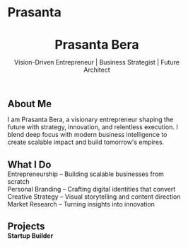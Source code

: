 # Prasanta
<!DOCTYPE html><html lang="en">
<head>
  <meta charset="UTF-8">
  <meta name="viewport" content="width=device-width, initial-scale=1.0">
  <title>Prasanta Bera | Entrepreneur Portfolio</title>
  <link href="https://fonts.googleapis.com/css2?family=Poppins:wght@300;500;700&display=swap" rel="stylesheet">
  <style>
    :root {
      --black: #0a0a0a;
      --gold: #d4af37;
      --green: #00ff9c;
      --white: #ffffff;
    }* {
  margin: 0;
  padding: 0;
  box-sizing: border-box;
  scroll-behavior: smooth;
}

body {
  font-family: 'Poppins', sans-serif;
  background-color: var(--black);
  color: var(--white);
  line-height: 1.6;
}

header {
  background: linear-gradient(90deg, var(--black), var(--green));
  padding: 3rem 2rem;
  text-align: center;
  color: var(--gold);
}

header h1 {
  font-size: 3rem;
}

header p {
  font-size: 1.2rem;
  margin-top: 0.5rem;
  color: var(--white);
}

section {
  padding: 4rem 2rem;
  border-bottom: 1px solid rgba(255, 255, 255, 0.1);
}

section h2 {
  font-size: 2rem;
  color: var(--gold);
  margin-bottom: 1.5rem;
}

.skills, .projects, .contact {
  display: grid;
  grid-template-columns: 1fr;
  gap: 1.5rem;
}

.card {
  background: rgba(255, 255, 255, 0.03);
  padding: 1.5rem;
  border-radius: 12px;
  border: 1px solid var(--green);
  transition: transform 0.3s ease;
}

.card:hover {
  transform: translateY(-10px);
}

.contact a {
  color: var(--green);
  text-decoration: none;
}

footer {
  padding: 2rem;
  text-align: center;
  font-size: 0.9rem;
  background: var(--black);
  color: var(--white);
}

@media(min-width: 768px) {
  .skills, .projects {
    grid-template-columns: repeat(2, 1fr);
  }
}

  </style>
</head>
<body>
  <header>
    <h1>Prasanta Bera</h1>
    <p>Vision-Driven Entrepreneur | Business Strategist | Future Architect</p>
  </header>  <section>
    <h2>About Me</h2>
    <p>I am Prasanta Bera, a visionary entrepreneur shaping the future with strategy, innovation, and relentless execution. I blend deep focus with modern business intelligence to create scalable impact and build tomorrow's empires.</p>
  </section>  <section>
    <h2>What I Do</h2>
    <div class="skills">
      <div class="card">Entrepreneurship – Building scalable businesses from scratch</div>
      <div class="card">Personal Branding – Crafting digital identities that convert</div>
      <div class="card">Creative Strategy – Visual storytelling and content direction</div>
      <div class="card">Market Research – Turning insights into innovation</div>
    </div>
  </section>  <section>
    <h2>Projects</h2>
    <div class="projects">
      <div class="card">
        <strong>Startup Builder</strong><br>
